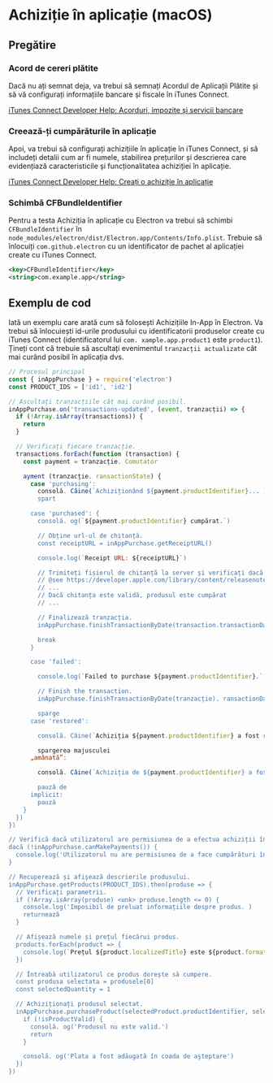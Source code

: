 # Achiziție în aplicație (macOS)

## Pregătire

### Acord de cereri plătite
Dacă nu ați semnat deja, va trebui să semnați Acordul de Aplicații Plătite și să vă configurați informațiile bancare și fiscale în iTunes Connect.

[iTunes Connect Developer Help: Acorduri, impozite și servicii bancare](https://help.apple.com/itunes-connect/developer/#/devb6df5ee51)

### Creează-ți cumpărăturile în aplicație
Apoi, va trebui să configurați achizițiile în aplicație în iTunes Connect, și să includeți detalii cum ar fi numele, stabilirea prețurilor și descrierea care evidențiază caracteristicile și funcționalitatea achiziției în aplicație.

[iTunes Connect Developer Help: Creați o achiziție în aplicație](https://help.apple.com/itunes-connect/developer/#/devae49fb316)

### Schimbă CFBundleIdentifier

Pentru a testa Achiziția în aplicație cu Electron va trebui să schimbi `CFBundleIdentifier` în `node_modules/electron/dist/Electron.app/Contents/Info.plist`. Trebuie să înlocuiți `com.github.electron` cu un identificator de pachet al aplicației create cu iTunes Connect.

```xml
<key>CFBundleIdentifier</key>
<string>com.example.app</string>
```

## Exemplu de cod

Iată un exemplu care arată cum să folosești Achizițiile In-App în Electron. Va trebui să înlocuiești id-urile produsului cu identificatorii produselor create cu iTunes Connect (identificatorul lui `com. xample.app.product1` este `product1`). Țineți cont că trebuie să ascultați evenimentul `tranzacții actualizate` cât mai curând posibil în aplicația dvs.

```javascript
// Procesul principal
const { inAppPurchase } = require('electron')
const PRODUCT_IDS = ['id1', 'id2']

// Ascultați tranzacțiile cât mai curând posibil.
inAppPurchase.on('transactions-updated', (event, tranzacții) => {
  if (!Array.isArray(transactions)) {
    return
  }

  // Verificați fiecare tranzacție.
  transactions.forEach(function (transaction) {
    const payment = tranzacție. Comutator

    ayment (tranzacție. ransactionState) {
      case 'purchasing':
        consolă. Câine(`Achiziționând ${payment.productIdentifier}... )
        spart

      case 'purchased': {
        consolă. og(`${payment.productIdentifier} cumpărat.`)

        // Obține url-ul de chitanță.
        const receiptURL = inAppPurchase.getReceiptURL()

        console.log(`Receipt URL: ${receiptURL}`)

        // Trimiteți fișierul de chitanță la server și verificați dacă este valid.
        // @see https://developer.apple.com/library/content/releasenotes/General/ValidateAppStoreReceipt/Chapters/ValidateRemotely.html
        // ...
        // Dacă chitanța este validă, produsul este cumpărat
        // ...

        // Finalizează tranzacția.
        inAppPurchase.finishTransactionByDate(transaction.transactionDate)

        break
      }

      case 'failed':

        console.log(`Failed to purchase ${payment.productIdentifier}.`)

        // Finish the transaction.
        inAppPurchase.finishTransactionByDate(tranzacție). ransactionDate)

        sparge
      case 'restored':

        consolă. Câine(`Achiziția ${payment.productIdentifier} a fost restabilită. )

        spargerea majusculei
      „amânată”:

        consolă. Câine(`Achiziția de ${payment.productIdentifier} a fost amânată. )

        pauză de
      implicit:
        pauză
    }
  })
})

// Verifică dacă utilizatorul are permisiunea de a efectua achiziții în aplicație.
dacă (!inAppPurchase.canMakePayments()) {
  console.log('Utilizatorul nu are permisiunea de a face cumpărături în aplicație.')
}

// Recuperează și afișează descrierile produsului.
inAppPurchase.getProducts(PRODUCT_IDS).then(produse => {
  // Verificați parametrii.
  if (!Array.isArray(produse) <unk> produse.length <= 0) {
    console.log('Imposibil de preluat informațiile despre produs. )
    returnează
  }

  // Afișează numele și prețul fiecărui produs.
  products.forEach(product => {
    console.log(`Prețul ${product.localizedTitle} este ${product.formattedPrice}.`)
  })

  // Întreabă utilizatorul ce produs dorește să cumpere.
  const produsa selectata = produsele[0]
  const selectedQuantity = 1

  // Achiziționați produsul selectat.
  inAppPurchase.purchaseProduct(selectedProduct.productIdentifier, selectedQuantity).then(isProductValid => {
    if (!isProductValid) {
      consolă. og('Produsul nu este valid.')
      return
    }

    consolă. og('Plata a fost adăugată în coada de aşteptare')
  })
})
```

